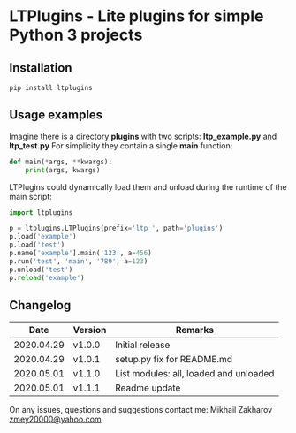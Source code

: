 # LTPlugins - Lite plugins for simple Python 3 projects

## Installation
```shell script
pip install ltplugins
```

## Usage examples
Imagine there is a directory **plugins** with two scripts: **ltp_example.py** and **ltp_test.py**
For simplicity they contain a single **main** function:

```python
def main(*args, **kwargs):
    print(args, kwargs)
```

LTPlugins could dynamically load them and unload during the runtime of the main script:

```python
import ltplugins

p = ltplugins.LTPlugins(prefix='ltp_', path='plugins')
p.load('example')
p.load('test')
p.name['example'].main('123', a=456)
p.run('test', 'main', '789', a=123)
p.unload('test')
p.reload('example')
```

## Changelog

| Date       | Version | Remarks                                |
| ---------- | ------- | -------------------------------------- |
| 2020.04.29 | v1.0.0  | Initial release                        |
| 2020.04.29 | v1.0.1  | setup.py fix for README.md             |
| 2020.05.01 | v1.1.0  | List modules: all, loaded and unloaded |
| 2020.05.01 | v1.1.1  | Readme update                          |

On any issues, questions and suggestions contact me: Mikhail Zakharov <zmey20000@yahoo.com> 
